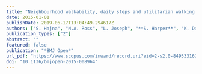 ```yaml
---
title: "Neighbourhood walkability, daily steps and utilitarian walking in Canadian adults"
date: 2015-01-01
publishDate: 2019-06-17T13:04:49.294617Z
authors: ["S. Hajna", "N.A. Ross", "L. Joseph", "**S. Harper**", "K. Dasgupta"]
publication_types: ["2"]
abstract: ""
featured: false
publication: "*BMJ Open*"
url_pdf: "https://www.scopus.com/inward/record.uri?eid=2-s2.0-84953316231&doi=10.1136%2fbmjopen-2015-008964&partnerID=40&md5=0326ae758b37e5d143bd27aa3ed38e67"
doi: "10.1136/bmjopen-2015-008964"
---
```


